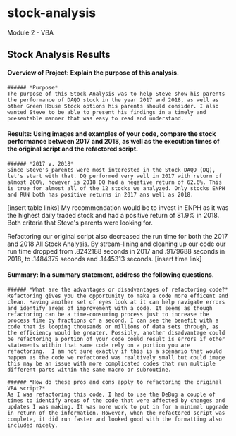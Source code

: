 # stock-analysis
Module 2 - VBA 

## Stock Analysis Results

#### **Overview of Project:** Explain the purpose of this analysis.
	###### *Purpose*	
	The purpose of this Stock Analysis was to help Steve show his parents the performance of DAQO stock in the year 2017 and 2018, as well as other Green House Stock options his parents should consider. I also wanted Steve to be able to present his findings in a timely and presentable manner that was easy to read and understand. 
 
#### **Results:** Using images and examples of your code, compare the stock performance between 2017 and 2018, as well as the execution times of the original script and the refactored script.
	###### *2017 v. 2018*
	Since Steve's parents were most interested in the Stock DAQO (DQ), let's start with that. DQ performed very well in 2017 with return of almost 200%, however is 2018 DQ had a negative return of 62.6%. This is true for almost all of the 12 stocks we analyzed. Only stocks ENPH and RUN both has positive returns in 2017 ans well as 2018. 
[insert table links]
My recommendation would be to invest in ENPH as it was the highest daily traded stock and had a positive return of 81.9% in 2018. Both criteria that Steve's parents were looking for. 

Refactoring our original script also decreased the run time for both the 2017 and 2018 All Stock Analysis. By stream-lining and cleaning up our code our run time dropped from .8242188 seconds in 2017 and .9179688 seconds in 2018, to .1484375 seconds and .1445313 seconds. 
[insert time link]
  
#### **Summary:** In a summary statement, address the following questions.
	###### *What are the advantages or disadvantages of refactoring code?*
	Refactoring gives you the opportunity to make a code more efficent and clean. Having another set of eyes look at it can help navigate errors and identify areas of improvement with a code. It seems as though refactoring can be a time-consuming process just to increase the process time by fractions of a second. I can see the benefit with a code that is looping thousands or millions of data sets through, as the efficiency would be greater. Possibly, another disadvantage could be refactoring a portion of your code could result is errors if other statements within that same code rely on a portion you are refactoring.  I am not sure exactly if this is a scenario that would happen as the code we refectored was realtively small but could image this may be an issue with more complicated codes that run multiple different parts within the same macro or subroutine. 

	###### *How do these pros and cons apply to refactoring the original VBA script?*
	As I was refactoring this code, I had to use the DeBug a couple of times to identify areas of the code that were affected by changes and updates I was making. It was more work to put in for a minimal upgrade in return of the information. However, when the refactored script was complete, it did run faster and looked good with the formatting also included nicely. 
